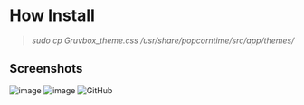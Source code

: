 # How Install
> *sudo cp Gruvbox_theme.css /usr/share/popcorntime/src/app/themes/*
## Screenshots
![image](https://github.com/aquaverso2077/popcorntime-themes/assets/149948716/45b8e5fd-0f35-462c-b052-019c76536e55)
![image](https://github.com/aquaverso2077/popcorntime-themes/assets/149948716/ae127976-f79a-4b03-8e36-d46b9701db4b)
![GitHub](https://img.shields.io/badge/github-%23121011.svg?style=for-the-badge&logo=github&logoColor=white)
